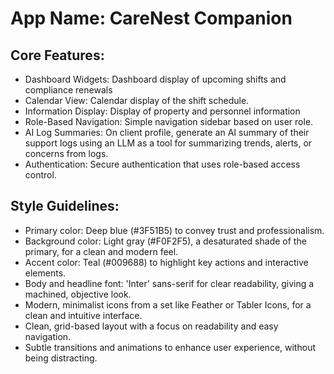 # **App Name**: CareNest Companion

## Core Features:

- Dashboard Widgets: Dashboard display of upcoming shifts and compliance renewals
- Calendar View: Calendar display of the shift schedule.
- Information Display: Display of property and personnel information
- Role-Based Navigation: Simple navigation sidebar based on user role.
- AI Log Summaries: On client profile, generate an AI summary of their support logs using an LLM as a tool for summarizing trends, alerts, or concerns from logs.
- Authentication: Secure authentication that uses role-based access control.

## Style Guidelines:

- Primary color: Deep blue (#3F51B5) to convey trust and professionalism.
- Background color: Light gray (#F0F2F5), a desaturated shade of the primary, for a clean and modern feel.
- Accent color: Teal (#009688) to highlight key actions and interactive elements.
- Body and headline font: 'Inter' sans-serif for clear readability, giving a machined, objective look.
- Modern, minimalist icons from a set like Feather or Tabler Icons, for a clean and intuitive interface.
- Clean, grid-based layout with a focus on readability and easy navigation.
- Subtle transitions and animations to enhance user experience, without being distracting.